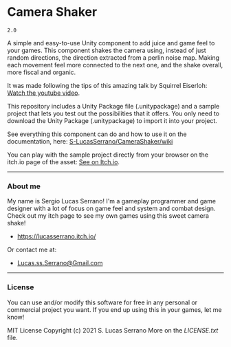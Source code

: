 # Camera Shaker
``2.0``

A simple and easy-to-use Unity component to add juice and game feel to your games. This component shakes the camera using, instead of just random directions, the direction extracted from a perlin noise map. Making each movement feel more connected to the next one, and the shake overall, more fiscal and organic.

It was made following the tips of this amazing talk by Squirrel Eiserloh: [Watch the youtube video](https://www.youtube.com/watch?v=tu-Qe66AvtY&list=PLBJR0H4rFtvNiYaPg23POOJRNl3oXZZJ0&index=4&t=295s).

This repository includes a Unity Package file (.unitypackage) and a sample project that lets you test out the possibilities that it offers. You only need to download the Unity Package (.unitypackage) to import it into your project.

See everything this component can do and how to use it on the documentation, here: [S-LucasSerrano/CameraShaker/wiki](https://github.com/S-LucasSerrano/CameraShaker/wiki#camera-shaker--by-s-lucas-serrano)

You can play with the sample project directly from your browser on the itch.io page of the asset: [See on Itch.io](https://lucasserrano.itch.io/camerashaker).

***

### About me
My name is Sergio Lucas Serrano! I'm a gameplay programmer and game designer with a lot of focus on game feel and system and combat design.
Check out my itch page to see my own games using this sweet camera shake!
- https://lucasserrano.itch.io/

Or contact me at:
- Lucas.ss.Serrano@Gmail.com

***

### License
You can use and/or modify this software for free in any personal or commercial project you want. If you end up using this in your games, let me know!

MIT License
Copyright (c) 2021 S. Lucas Serrano
More on the _LICENSE.txt_ file.
